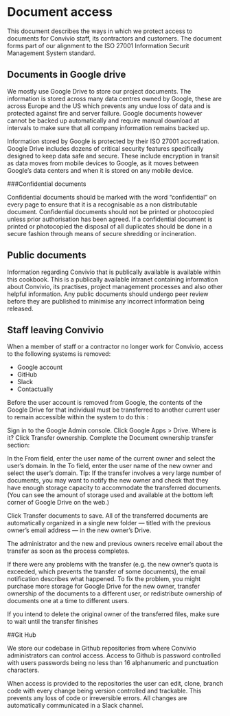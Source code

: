 # Document access

This document describes the ways in which we protect access to documents for Convivio staff, its contractors and customers. The document forms part of our alignment to the ISO 27001 Information Securit Management System standard.

## Documents in Google drive

We mostly use Google Drive to store our project documents. The information is stored across many data centres owned by Google, these are across Europe and the US which prevents any undue loss of data and is protected against fire and server failure. Google documents however cannot be backed up automatically and require manual download at intervals to make sure that all company information remains backed up.

Information stored by Google is protected by their ISO 27001 accreditation. Google Drive includes dozens of critical security features specifically designed to keep data safe and secure. These include encryption in transit as data moves from mobile devices to Google, as it moves between Google’s data centers and when it is stored on any mobile device.

###Confidential documents

Confidential documents should be marked with the word “confidential” on every page to ensure that it is a recognisable as a non distributable document. Confidential documents should not be printed or photocopied unless prior authorisation has been agreed. If a confidential document is printed or photocopied the disposal of all duplicates should be done in a secure fashion through means of secure shredding or incineration. 

## Public documents

Information regarding Convivio that is publically available is available within this cookbook. This is a publically available intranet containing information about Convivio, its practises, project management processes and also other helpful information. Any public documents should undergo peer review before they are published to minimise any incorrect information being released.

## Staff leaving Convivio

When a member of staff or a contractor no longer work for Convivio, access to the following systems is removed:

* Google account
* GitHub
* Slack
* Contactually

Before the user account is removed from Google, the contents of the Google Drive for that individual must be transferred to another current user to remain accessible within the system to do this :

Sign in to the Google Admin console.
Click Google Apps > Drive. Where is it?
Click Transfer ownership.
Complete the Document ownership transfer section:

In the From field, enter the user name of the current owner and select the user’s domain.
In the To field, enter the user name of the new owner and select the user’s domain.
Tip: If the transfer involves a very large number of documents, you may want to notify the new owner and check that they have enough storage capacity to accommodate the transferred documents. (You can see the amount of storage used and available at the bottom left corner of Google Drive on the web.)

Click Transfer documents to save.
All of the transferred documents are automatically organized in a single new folder — titled with the previous owner’s email address — in the new owner’s Drive.

The administrator and the new and previous owners receive email about the transfer as soon as the process completes.

If there were any problems with the transfer (e.g. the new owner’s quota is exceeded, which prevents the transfer of some documents), the email notification describes what happened. To fix the problem, you might purchase more storage for Google Drive for the new owner, transfer ownership of the documents to a different user, or redistribute ownership of documents one at a time to different users.

If you intend to delete the original owner of the transferred files, make sure to wait until the transfer finishes

##Git Hub 

We store our codebase in Github repositories from where Convivio administrators can control access. Access to Github is password controlled with users passwords being no less than 16 alphanumeric and punctuation characters.

When access is provided to the repositories the user can edit, clone, branch code with every change being version controlled and trackable. This prevents any loss of code or irreversible errors. All changes are automatically communicated in a Slack channel.